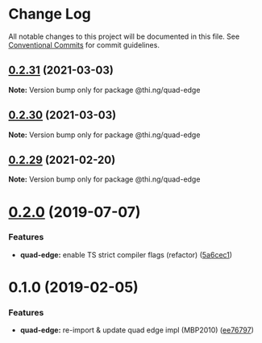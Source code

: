 # Change Log

All notable changes to this project will be documented in this file.
See [Conventional Commits](https://conventionalcommits.org) for commit guidelines.

## [0.2.31](https://github.com/thi-ng/umbrella/compare/@thi.ng/quad-edge@0.2.30...@thi.ng/quad-edge@0.2.31) (2021-03-03)

**Note:** Version bump only for package @thi.ng/quad-edge





## [0.2.30](https://github.com/thi-ng/umbrella/compare/@thi.ng/quad-edge@0.2.29...@thi.ng/quad-edge@0.2.30) (2021-03-03)

**Note:** Version bump only for package @thi.ng/quad-edge





## [0.2.29](https://github.com/thi-ng/umbrella/compare/@thi.ng/quad-edge@0.2.28...@thi.ng/quad-edge@0.2.29) (2021-02-20)

**Note:** Version bump only for package @thi.ng/quad-edge





# [0.2.0](https://github.com/thi-ng/umbrella/compare/@thi.ng/quad-edge@0.1.4...@thi.ng/quad-edge@0.2.0) (2019-07-07)

### Features

* **quad-edge:** enable TS strict compiler flags (refactor) ([5a6cec1](https://github.com/thi-ng/umbrella/commit/5a6cec1))

# 0.1.0 (2019-02-05)

### Features

* **quad-edge:** re-import & update quad edge impl (MBP2010) ([ee76797](https://github.com/thi-ng/umbrella/commit/ee76797))
